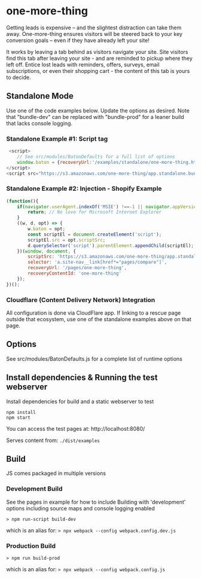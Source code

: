 # one-more-thing
Getting leads is expensive – and the slightest distraction can take them away. One-more-thing ensures visitors will be steered back to your key conversion goals – even if they have already left your site!

It works by leaving a tab behind as visitors navigate your site. Site visitors find this tab after leaving your site - and are reminded to pickup where they left off. Entice lost leads with reminders, offers, surveys, email subscriptions, or even their shopping cart - the content of this tab is yours to decide.

## Standalone Mode

Use one of the code examples below. Update the options as desired. Note that "bundle-dev" can be replaced with "bundle-prod" for a leaner build that lacks console logging.

### Standalone Example #1: Script tag

```javascript
 <script>
    // See src/modules/BatonDefaults for a full list of options
    window.baton = {recoveryUrl:'/examples/standalone/one-more-thing.html', selector:'a'};
</script>
<script src="https://s3.amazonaws.com/one-more-thing/app.standalone.bundle-dev.js" async="async"></script>
```

### Standalone Example #2: Injection - Shopify Example

```javascript
(function(){
    if(navigator.userAgent.indexOf('MSIE') !==-1 || navigator.appVersion.indexOf('Trident/') > -1){
        return; // No love for Microsoft Internet Explorer
    }
    ((w, d, opt) => {
        w.baton = opt;
        const scriptEl = document.createElement('script');
        scriptEl.src = opt.scriptSrc;
        d.querySelector('script').parentElement.appendChild(scriptEl);
    })(window, document, {
        scriptSrc: 'https://s3.amazonaws.com/one-more-thing/app.standalone.bundle-dev.js',
        selector: 'a.site-nav__link[href*="pages/compare"]',
        recoveryUrl: '/pages/one-more-thing',
        recoveryContentId: 'one-more-thing'
    });
})();
```

### Cloudflare (Content Delivery Network) Integration

All configuration is done via CloudFlare app. If linking to a rescue page outside that ecosystem, use one of the standalone examples above on that page.

## Options
See src/modules/BatonDefaults.js for a complete list of runtime options

## Install dependencies & Running the test webserver
Install dependencies for build and a static webserver to test
```
npm install
npm start
```
You can access the test pages at: http://localhost:8080/

Serves content from: `./dist/examples`

## Build
JS comes packaged in multiple versions

### Development Build
See the pages in example for how to include
Building with 'development' options including source maps and console logging enabled
```
> npm run-script build-dev
```
which is an alias for:  `> npx webpack --config webpack.config.dev.js`


### Production Build
```
> npm run build-prod
```
which is an alias for:  `> npx webpack --config webpack.config.js`